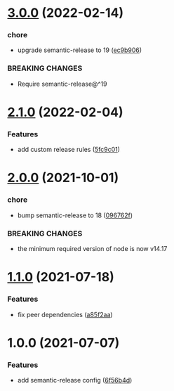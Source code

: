 # [3.0.0](https://github.com/dryauk/semantic-release-config/compare/v2.1.0...v3.0.0) (2022-02-14)


### chore

* upgrade semantic-release to 19 ([ec9b906](https://github.com/dryauk/semantic-release-config/commit/ec9b9064f8555c7a3daad753e3f0a67475d91ea3))


### BREAKING CHANGES

* Require semantic-release@^19

# [2.1.0](https://github.com/dryauk/semantic-release-config/compare/v2.0.0...v2.1.0) (2022-02-04)


### Features

* add custom release rules ([5fc9c01](https://github.com/dryauk/semantic-release-config/commit/5fc9c018531fdf9ce8b88e5d7c15956eb98fcd13))

# [2.0.0](https://github.com/dryauk/semantic-release-config/compare/v1.1.0...v2.0.0) (2021-10-01)


### chore

* bump semantic-release to 18 ([096762f](https://github.com/dryauk/semantic-release-config/commit/096762f05f9e48ccb0616a84c0874bdf3869ac72))


### BREAKING CHANGES

* the minimum required version of node is now v14.17

# [1.1.0](https://github.com/dryauk/semantic-release-config/compare/v1.0.0...v1.1.0) (2021-07-18)


### Features

* fix peer dependencies ([a85f2aa](https://github.com/dryauk/semantic-release-config/commit/a85f2aabe010aa87b061f27c5b4f62ffaf31bdeb))

# 1.0.0 (2021-07-07)


### Features

* add semantic-release config ([6f56b4d](https://github.com/dryauk/semantic-release-config/commit/6f56b4d0d4c5b30fb24d174087577f3091b89cf2))
